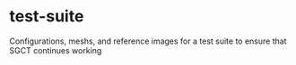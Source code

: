 # test-suite
Configurations, meshs, and reference images for a test suite to ensure that SGCT continues working
